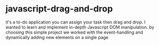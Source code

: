 # javascript-drag-and-drop
it's a to-do application you can assign your task then drag and drop.  I wanted to learn and implement in-depth Javascript DOM manipulation. by choosing this simple project we worked with the event-handling and dynamically adding new elements on a single page 
